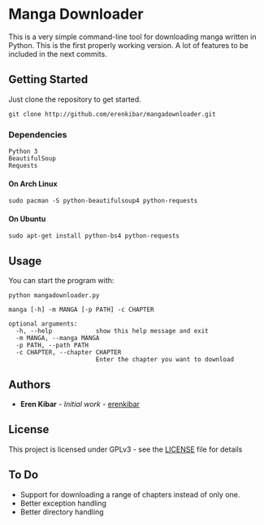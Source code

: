 # Manga Downloader

This is a very simple command-line tool for downloading manga written in Python. This is the first properly working version. A lot of features to be included in the next commits.

## Getting Started
Just clone the repository to get started.
````
git clone http://github.com/erenkibar/mangadownloader.git
````
### Dependencies
	Python 3
	BeautifulSoup
	Requests

#### On Arch Linux 
```
sudo pacman -S python-beautifulsoup4 python-requests
```
#### On Ubuntu
```
sudo apt-get install python-bs4 python-requests
```
## Usage
You can start the program with:

````
python mangadownloader.py
````

````
manga [-h] -m MANGA [-p PATH] -c CHAPTER

optional arguments:
  -h, --help            show this help message and exit
  -m MANGA, --manga MANGA
  -p PATH, --path PATH
  -c CHAPTER, --chapter CHAPTER
                        Enter the chapter you want to download

````
## Authors

* **Eren Kibar** - *Initial work* - [erenkibar](https://github.com/erenkibar)


## License

This project is licensed under GPLv3 - see the [LICENSE](LICENSE) file for details
## To Do

* Support for downloading a range of chapters instead of only one.
* Better exception handling
* Better directory handling 
